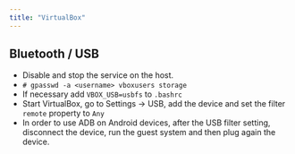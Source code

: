 ```yaml
---
title: "VirtualBox"
---
```

## Bluetooth / USB

* Disable and stop the service on the host.
* `# gpasswd -a <username> vboxusers storage`
* If necessary add `VBOX_USB=usbfs` to `.bashrc`
* Start VirtualBox, go to Settings -> USB, add the device and set the filter `remote` property to `Any`
* In order to use ADB on Android devices, after the USB filter setting, disconnect the device, run the guest system and then plug again the device.
